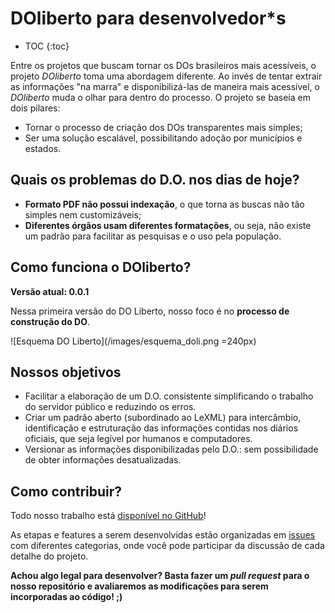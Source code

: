 ---
---
# DOliberto para desenvolvedor*s

- TOC
{:toc}

Entre os projetos que buscam tornar os DOs brasileiros mais
acessíveis, o projeto *DOliberto* toma uma abordagem diferente. Ao
invés de tentar extrair as informações "na marra" e disponibilizá-las
de maneira mais acessível, o *DOliberto* muda o olhar para dentro do processo. 
O projeto se baseia em dois pilares:

- Tornar o processo de criação dos DOs transparentes mais simples;
- Ser uma solução escalável, possibilitando adoção por municípios e estados.

## Quais os problemas do D.O. nos dias de hoje?
- **Formato PDF não possui indexação**,  o que torna as buscas não tão simples nem customizáveis;
- **Diferentes órgãos usam diferentes formatações**, ou seja, não existe um padrão para facilitar
 as pesquisas e o uso pela população. 
<!-- não há sistema de alertas: o que significa? -->

## Como funciona o DOliberto?

**Versão atual: 0.0.1**

Nessa primeira versão do DO Liberto, 
nosso foco é no **processo de construção do DO**. 

![Esquema DO Liberto](/images/esquema_doli.png =240px)

## Nossos objetivos

- Facilitar a elaboração de um D.O. consistente simplificando o
  trabalho do servidor público e reduzindo os erros.
- Criar um padrão aberto (subordinado ao LeXML) para intercâmbio,
  identificação e estruturação das informações contidas nos diários
  oficiais, que seja legível por humanos e computadores.
- Versionar as informações disponibilizadas pelo D.O.: sem
  possibilidade de obter informações desatualizadas.


## Como contribuir?

Todo nosso trabalho está [disponível no GitHub](https://github.com/labFGV/DOliberto/)!

As etapas e features a serem desenvolvidas estão organizadas em [issues](https://github.com/labFGV/DOliberto/issues) com diferentes categorias,
onde você pode participar da discussão de cada detalhe do projeto.

**Achou algo legal para desenvolver? Basta fazer um *pull request* para o nosso
repositório e avaliaremos as modificações para serem incorporadas ao código! ;)**

